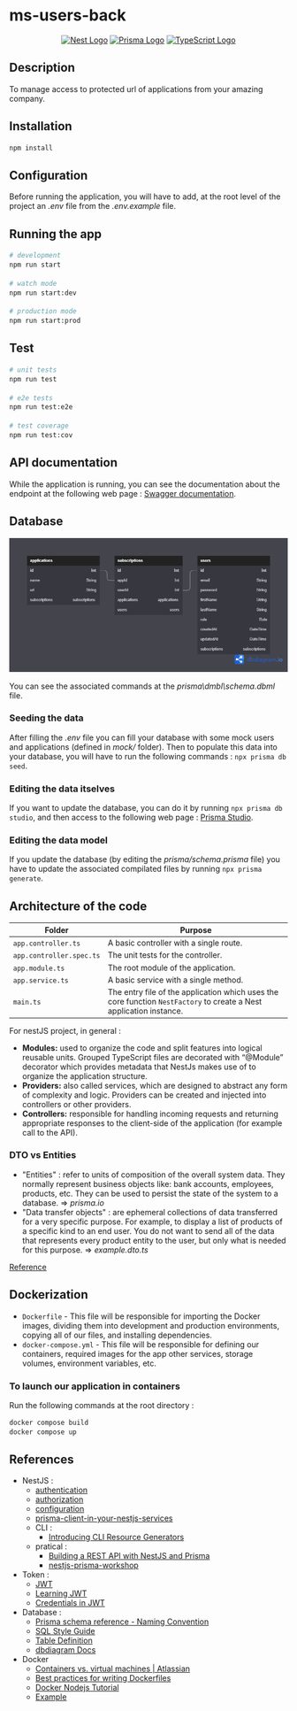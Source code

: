 # ms-users-back

<p align="center">
  <a href="http://nestjs.com/" target="blank"><img src="https://nestjs.com/img/logo-small.svg" width="100" alt="Nest Logo" /></a>
  <a href="https://www.prisma.io/" target="blank"><img src="https://website-v9.vercel.app/logo-dark.svg" width="100" alt="Prisma Logo" /></a>
  <a href="https://www.typescriptlang.org/" target="blank"><img src="https://static.npmjs.com/255a118f56f5346b97e56325a1217a16.svg" width="100" alt="TypeScript Logo" /></a>
</p>

## Description

To manage access to protected url of applications from your amazing company.

## Installation

```bash
npm install
```

## Configuration

Before running the application, you will have to add, at the root level of the project an _.env_ file from the _.env.example_ file.

## Running the app

```bash
# development
npm run start

# watch mode
npm run start:dev

# production mode
npm run start:prod
```

## Test

```bash
# unit tests
npm run test

# e2e tests
npm run test:e2e

# test coverage
npm run test:cov
```

## API documentation

While the application is running, you can see the documentation about the endpoint at the following web page : [Swagger documentation](http://localhost:3000/api).

## Database

![ms-users](README.assets/ms-users.png)

You can see the associated commands at the _prisma\dmbl\schema.dbml_ file.

### Seeding the data

After filling the _.env_ file you can fill your database with some mock users and applications (defined in _mock/_ folder). Then to populate this data into your database, you will have to run the following commands : `npx prisma db seed`.

### Editing the data itselves

If you want to update the database, you can do it by running `npx prisma db studio`, and then access to the following web page : [Prisma Studio](http://localhost:5555/).

### Editing the data model

If you update the database (by editing the _prisma/schema.prisma_ file) you have to update the associated compilated files by running `npx prisma generate`.

## Architecture of the code

| Folder                   | Purpose                                                                                                             |
| ------------------------ | ------------------------------------------------------------------------------------------------------------------- |
| `app.controller.ts`      | A basic controller with a single route.                                                                             |
| `app.controller.spec.ts` | The unit tests for the controller.                                                                                  |
| `app.module.ts`          | The root module of the application.                                                                                 |
| `app.service.ts`         | A basic service with a single method.                                                                               |
| `main.ts`                | The entry file of the application which uses the core function `NestFactory` to create a Nest application instance. |

For nestJS project, in general :

- **Modules:** used to organize the code and split features into logical reusable units. Grouped TypeScript files are decorated with “@Module” decorator which provides metadata that NestJs makes use of to organize the application structure.
- **Providers:** also called services, which are designed to abstract any form of complexity and logic. Providers can be created and injected into controllers or other providers.
- **Controllers:** responsible for handling incoming requests and returning appropriate responses to the client-side of the application (for example call to the API).

### DTO vs Entities

- "Entities" : refer to units of composition of the overall system data. They normally represent business objects like: bank accounts, employees, products, etc. They can be used to persist the state of the system to a database. => _prisma.io_
- "Data transfer objects" : are ephemeral collections of data transferred for a very specific purpose. For example, to display a list of products of a specific kind to an end user. You do not want to send all of the data that represents every product entity to the user, but only what is needed for this purpose. => _example.dto.ts_

[Reference](https://stackoverflow.com/a/65415693)

## Dockerization

- `Dockerfile` - This file will be responsible for importing the Docker images, dividing them into development and production environments, copying all of our files, and installing dependencies.
- `docker-compose.yml` - This file will be responsible for defining our containers, required images for the app other services, storage volumes, environment variables, etc.

### To launch our application in containers

Run the following commands at the root directory :

```bash
docker compose build
docker compose up
```

## References

- NestJS :
  - [authentication](https://docs.nestjs.com/security/authentication)
  - [authorization](https://docs.nestjs.com/security/authorization)
  - [configuration](https://docs.nestjs.com/techniques/configuration)
  - [prisma-client-in-your-nestjs-services](https://docs.nestjs.com/recipes/prisma#use-prisma-client-in-your-nestjs-services)
  - CLI :
    - [Introducing CLI Resource Generators](https://trilon.io/blog/introducing-cli-generators-crud-api-in-1-minute#Introduction-to-CLI-Generators)
  - pratical :
    - [Building a REST API with NestJS and Prisma](https://www.notion.so/marcjulian/Building-a-REST-API-with-NestJS-and-Prisma-8296846a0fc54ac0b445ae9364805669)
    - [nestjs-prisma-workshop](https://github.com/marcjulian/nestjs-prisma-workshop)
- Token :
  - [JWT](https://jwt.io/)
  - [Learning JWT](https://github.com/dwyl/learn-json-web-tokens)
  - [Credentials in JWT](https://stackoverflow.com/questions/42652695/is-it-ok-to-store-user-credentials-in-the-jwt/42652851#42652851)
- Database :
  - [Prisma schema reference - Naming Convention](https://www.prisma.io/docs/reference/api-reference/prisma-schema-reference#naming-conventions)
  - [SQL Style Guide](https://www.sqlstyle.guide)
  - [Table Definition](https://www.dbml.org/docs/#table-definition)
  - [dbdiagram Docs](https://dbdiagram.io/docs/)
- Docker
  - [Containers vs. virtual machines | Atlassian](https://www.atlassian.com/en/continuous-delivery/microservices/containers)
  - [Best practices for writing Dockerfiles](https://docs.docker.com/develop/develop-images/dockerfile_best-practices/)
  - [Docker Nodejs Tutorial](https://docs.docker.com/language/nodejs/)
  - [Example](https://github.com/notiz-dev/nestjs-prisma/blob/main/schematics/nestjs-prisma/templates/docker/common/Dockerfile)
